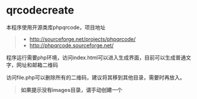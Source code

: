 # qrcodecreate
本程序使用开源类库phpqrcode，项目地址
>  * http://sourceforge.net/projects/phpqrcode/
>  * http://phpqrcode.sourceforge.net/

程序运行需要php环境，访问index.html可以进入生成界面，目前可以生成普通文字，网址和邮箱二维码

访问file.php可以删除所有的二维码，建议将其移到其他目录，需要时再放入。

> **如果提示没有images目录，请手动创建一个**
